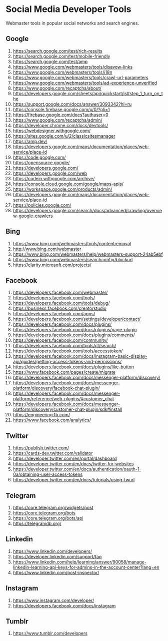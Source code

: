 # Social Media Developer Tools

Webmaster tools in popular social networks and search engines.

<H2>Google</H2>

1. https://search.google.com/test/rich-results
2. https://search.google.com/test/mobile-friendly
3. https://search.google.com/test/amp
4. https://www.google.com/webmasters/tools/disavow-links
5. https://www.google.com/webmasters/tools/i18n
6. https://www.google.com/webmasters/tools/crawl-url-parameters
7. https://www.google.com/webmasters/tools/ad-experience-unverified
8. https://www.google.com/recaptcha/about/
9. https://developers.google.com/sheets/api/quickstart/js#step_1_turn_on_the
10. https://support.google.com/docs/answer/3093342?hl=ru
11. https://console.firebase.google.com/u/0/?pli=1
12. https://firebase.google.com/docs?authuser=0
13. https://www.google.com/recaptcha/admin/
14. https://developer.chrome.com/docs/devtools/
15. https://webdesigner.withgoogle.com/
16. https://sites.google.com/u/2/classicsitesmanager
17. https://amp.dev/
18. https://developers.google.com/maps/documentation/places/web-service/place-id
19. https://code.google.com/
20. https://opensource.google/
21. https://developers.google.com/
22. https://developers.google.com/web
23. https://codein.withgoogle.com/archive/
24. https://console.cloud.google.com/google/maps-apis/
25. https://workspace.google.com/products/admin/
26. https://developers.google.com/maps/documentation/places/web-service/place-id
27. https://policies.google.com/
28. https://developers.google.com/search/docs/advanced/crawling/overview-google-crawlers

<H2>Bing</H2>

1. https://www.bing.com/webmasters/tools/contentremoval
2. http://www.bing.com/webmaster
3. https://www.bing.com/webmasters/help/webmasters-support-24ab5ebf
4. https://www.bing.com/webmasters/searchconfig/blockurl
5. https://clarity.microsoft.com/projects/

<H2>Facebook</H2>

1. https://developers.facebook.com/webmaster/
2. https://developers.facebook.com/tools/
3. https://developers.facebook.com/tools/debug/
4. https://business.facebook.com/creatorstudio
5. https://developers.facebook.com/apps/
6. https://developers.facebook.com/settings/developer/contact/
7. https://developers.facebook.com/docs/plugins/
8. https://developers.facebook.com/docs/plugins/page-plugin
9. https://developers.facebook.com/docs/plugins/comments/
10. https://developers.facebook.com/community/
11. https://developers.facebook.com/tools/ct/search/
12. https://developers.facebook.com/tools/accesstoken/
13. https://developers.facebook.com/docs/instagram-basic-display-api/guides/getting-access-tokens-and-permissions/
14. https://developers.facebook.com/docs/plugins/like-button
15. https://www.facebook.com/pages/create/migrate
16. https://developers.facebook.com/docs/messenger-platform/discovery/
17. https://developers.facebook.com/docs/messenger-platform/discovery/facebook-chat-plugin/
18. https://developers.facebook.com/docs/messenger-platform/reference/web-plugins/#customer_chat
19. https://developers.facebook.com/docs/messenger-platform/discovery/customer-chat-plugin/sdk#install
20. https://engineering.fb.com/
21. https://www.facebook.com/analytics/

<H2>Twitter</H2>

1. https://publish.twitter.com/
2. https://cards-dev.twitter.com/validator
3. https://developer.twitter.com/en/portal/dashboard
4. https://developer.twitter.com/en/docs/twitter-for-websites
5. https://developer.twitter.com/en/docs/authentication/oauth-1-0a/obtaining-user-access-tokens
6. https://developer.twitter.com/en/docs/tutorials/using-twurl

<H2>Telegram</H2>

1. https://core.telegram.org/widgets/post
2. https://core.telegram.org/bots
3. https://core.telegram.org/bots/api
4. https://telegramdb.org/

<H2>Linkedin</H2>

1. https://www.linkedin.com/developers/
2. https://developer.linkedin.com/support/faq
3. https://www.linkedin.com/help/learning/answer/90058/manage-linkedin-learning-api-keys-for-admins-in-the-account-center?lang=en
4. https://www.linkedin.com/post-inspector/

<H2>Instagram</H2>

1. https://www.instagram.com/developer/
2. https://developers.facebook.com/docs/instagram

<H2>Tumblr</H2>

1. https://www.tumblr.com/developers
